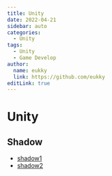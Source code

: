 ```yaml
---
title: Unity
date: 2022-04-21
sidebar: auto
categories:
  - Unity
tags:
  - Unity
  - Game Develop
author:
  name: eukky
  link: https://github.com/eukky
editLink: true
---
```

# Unity
## Shadow
- [shadow1](Shadow1.md)
- [shadow2](Shadow2.md)